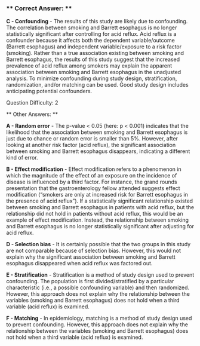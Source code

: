### ** Correct Answer: **

**C - Confounding** - The results of this study are likely due to confounding. The correlation between smoking and Barrett esophagus is no longer statistically significant after controlling for acid reflux. Acid reflux is a confounder because it affects both the dependent variable/outcome (Barrett esophagus) and independent variable/exposure to a risk factor (smoking). Rather than a true association existing between smoking and Barrett esophagus, the results of this study suggest that the increased prevalence of acid reflux among smokers may explain the apparent association between smoking and Barrett esophagus in the unadjusted analysis. To minimize confounding during study design, stratification, randomization, and/or matching can be used. Good study design includes anticipating potential confounders.

Question Difficulty: 2

** Other Answers: **

**A - Random error** - The p-value < 0.05 (here: p < 0.001) indicates that the likelihood that the association between smoking and Barrett esophagus is just due to chance or random error is smaller than 5%. However, after looking at another risk factor (acid reflux), the significant association between smoking and Barrett esophagus disappears, indicating a different kind of error.

**B - Effect modification** - Effect modification refers to a phenomenon in which the magnitude of the effect of an exposure on the incidence of disease is influenced by a third factor. For instance, the grand rounds presentation that the gastroenterology fellow attended suggests effect modification (“smokers are only at increased risk for Barrett esophagus in the presence of acid reflux”). If a statistically significant relationship existed between smoking and Barrett esophagus in patients with acid reflux, but the relationship did not hold in patients without acid reflux, this would be an example of effect modification. Instead, the relationship between smoking and Barrett esophagus is no longer statistically significant after adjusting for acid reflux.

**D - Selection bias** - It is certainly possible that the two groups in this study are not comparable because of selection bias. However, this would not explain why the significant association between smoking and Barrett esophagus disappeared when acid reflux was factored out.

**E - Stratification** - Stratification is a method of study design used to prevent confounding. The population is first divided/stratified by a particular characteristic (i.e., a possible confounding variable) and then randomized. However, this approach does not explain why the relationship between the variables (smoking and Barrett esophagus) does not hold when a third variable (acid reflux) is examined.

**F - Matching** - In epidemiology, matching is a method of study design used to prevent confounding. However, this approach does not explain why the relationship between the variables (smoking and Barrett esophagus) does not hold when a third variable (acid reflux) is examined.

